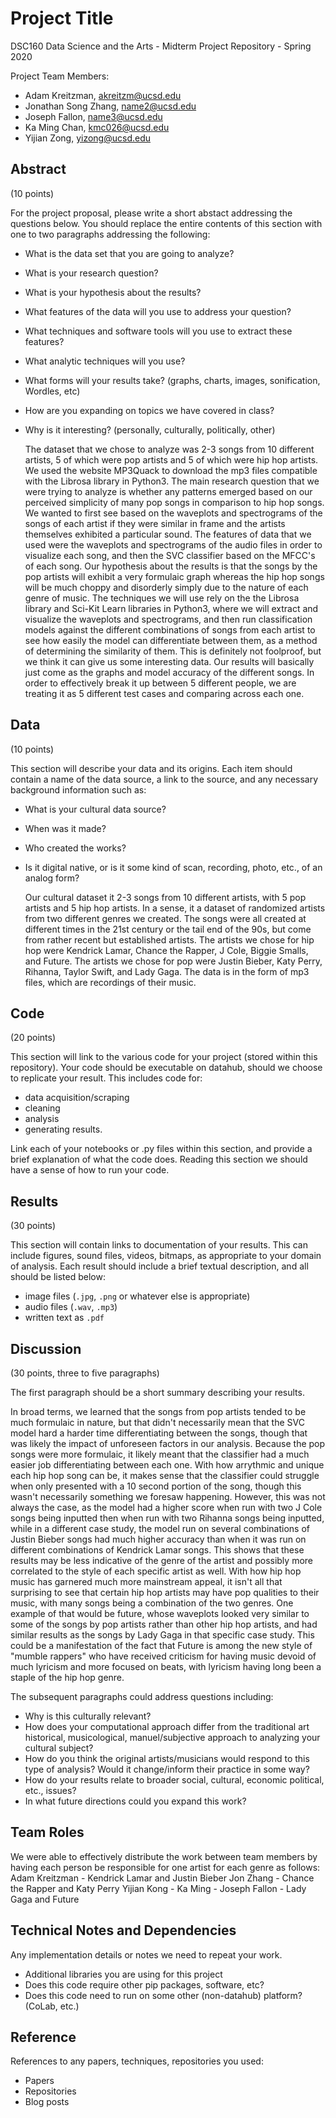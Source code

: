 # Project Title

DSC160 Data Science and the Arts - Midterm Project Repository - Spring 2020

Project Team Members: 
- Adam Kreitzman, akreitzm@ucsd.edu
- Jonathan Song Zhang, name2@ucsd.edu
- Joseph Fallon, name3@ucsd.edu
- Ka Ming Chan, kmc026@ucsd.edu
- Yijian Zong, yizong@ucsd.edu

## Abstract

(10 points) 

For the project proposal, please write a short abstact addressing the questions below. You should replace the entire contents of this section with one to two paragraphs addressing the following:

- What is the data set that you are going to analyze?
- What is your research question? 
- What is your hypothesis about the results? 
- What features of the data will you use to address your question? 
- What techniques and software tools will you use to extract these features?
- What analytic techniques will you use?
- What forms will your results take? (graphs, charts, images, sonification, Wordles, etc)
- How are you expanding on topics we have covered in class? 
- Why is it interesting? (personally, culturally, politically, other)

  The dataset that we chose to analyze was 2-3 songs from 10 different artists, 5 of which were pop artists and 5 of which were hip hop artists. We used the website MP3Quack to download the mp3 files compatible with the Librosa library in Python3. The main research question that we were trying to analyze is whether any patterns emerged based on our perceived simplicity of many pop songs in comparison to hip hop songs. We wanted to first see based on the waveplots and spectrograms of the songs of each artist if they were similar in frame and the artists themselves exhibited a particular sound. 
  The features of data that we used were the waveplots and spectrograms of the audio files in order to visualize each song, and then the SVC classifier based on the MFCC's of each song. Our hypothesis about the results is that the songs by the pop artists will exhibit a very formulaic graph whereas the hip hop songs will be much choppy and disorderly simply due to the nature of each genre of music. 
  The techniques we will use rely on the the Librosa library and Sci-Kit Learn libraries in Python3, where we will extract and visualize the waveplots and spectrograms, and then run classification models against the different combinations of songs from each artist to see how easily the model can differentiate between them, as a method of determining the similarity of them. This is definitely not foolproof, but we think it can give us some interesting data.
  Our results will basically just come as the graphs and model accuracy of the different songs. In order to effectively break it up between 5 different people, we are treating it as 5 different test cases and comparing across each one.

## Data

(10 points) 

This section will describe your data and its origins. Each item should contain a name of the data source, a link to the source, and any necessary background information such as:
- What is your cultural data source? 
- When was it made? 
- Who created the works? 
- Is it digital native, or is it some kind of scan, recording, photo, etc., of an analog form? 

  Our cultural dataset it 2-3 songs from 10 different artists, with 5 pop artists and 5 hip hop artists. In a sense, it a dataset of randomized artists from two different genres we created. The songs were all created at different times in the 21st century or the tail end of the 90s, but come from rather recent but established artists. The artists we chose for hip hop were Kendrick Lamar, Chance the Rapper, J Cole, Biggie Smalls, and Future. The artists we chose for pop were Justin Bieber, Katy Perry, Rihanna, Taylor Swift, and Lady Gaga. The data is in the form of mp3 files, which are recordings of their music.

## Code

(20 points)

This section will link to the various code for your project (stored within this repository). Your code should be executable on datahub, should we choose to replicate your result. This includes code for: 

- data acquisition/scraping
- cleaning
- analysis
- generating results. 

Link each of your notebooks or .py files within this section, and provide a brief explanation of what the code does. Reading this section we should have a sense of how to run your code.

## Results

(30 points) 

This section will contain links to documentation of your results. This can include figures, sound files, videos, bitmaps, as appropriate to your domain of analysis. Each result should include a brief textual description, and all should be listed below: 

- image files (`.jpg`, `.png` or whatever else is appropriate)
- audio files (`.wav`, `.mp3`)
- written text as `.pdf`

## Discussion

(30 points, three to five paragraphs)

The first paragraph should be a short summary describing your results.

In broad terms, we learned that the songs from pop artists tended to be much formulaic in nature, but that didn't necessarily mean that the SVC model hard a harder time differentiating between the songs, though that was likely the impact of unforeseen factors in our analysis. Because the pop songs were more formulaic, it likely meant that the classifier had a much easier job differentiating between each one. With how arrythmic and unique each hip hop song can be, it makes sense that the classifier could struggle when only presented with a 10 second portion of the song, though this wasn't necessarily something we foresaw happening. However, this was not always the case, as the model had a higher score when run with two J Cole songs being inputted then when run with two Rihanna songs being inputted, while in a different case study, the model run on several combinations of Justin Bieber songs had much higher accuracy than when it was run on different combinations of Kendrick Lamar songs. This shows that these results may be less indicative of the genre of the artist and possibly more correlated to the style of each specific artist as well. With how hip hop music has garnered much more mainstream appeal, it isn't all that surprising to see that certain hip hop artists may have pop qualities to their music, with many songs being a combination of the two genres. One example of that would be future, whose waveplots looked very similar to some of the songs by pop artists rather than other hip hop artists, and had similar results as the songs by Lady Gaga in that specific case study. This could be a manifestation of the fact that Future is among the new style of "mumble rappers" who have received criticism for having music devoid of much lyricism and more focused on beats, with lyricism having long been a staple of the hip hop genre.

The subsequent paragraphs could address questions including:
- Why is this culturally relevant?
- How does your computational approach differ from the traditional art historical, musicological, manuel/subjective approach to analyzing your cultural subject? 
- How do you think the original artists/musicians would respond to this type of analysis? Would it change/inform their practice in some way?
- How do your results relate to broader social, cultural, economic political, etc., issues? 
- In what future directions could you expand this work?

## Team Roles

We were able to effectively distribute the work between team members by having each person be responsible for one artist for each genre as follows:
Adam Kreitzman - Kendrick Lamar and Justin Bieber
Jon Zhang - Chance the Rapper and Katy Perry
Yijian Kong - 
Ka Ming -
Joseph Fallon - Lady Gaga and Future

## Technical Notes and Dependencies

Any implementation details or notes we need to repeat your work. 
- Additional libraries you are using for this project
- Does this code require other pip packages, software, etc?
- Does this code need to run on some other (non-datahub) platform? (CoLab, etc.)

## Reference

References to any papers, techniques, repositories you used:
- Papers
- Repositories
- Blog posts
